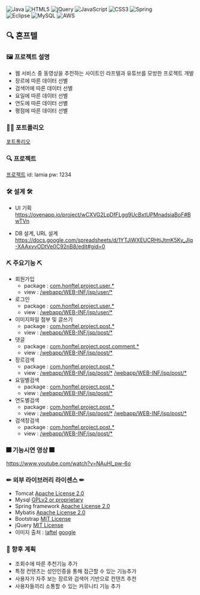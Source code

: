 ![Java](https://img.shields.io/badge/java-%23ED8B00.svg?style=for-the-badge&logo=java&logoColor=white)
![HTML5](https://img.shields.io/badge/html5-%23E34F26.svg?style=for-the-badge&logo=html5&logoColor=white)
![jQuery](https://img.shields.io/badge/jquery-%230769AD.svg?style=for-the-badge&logo=jquery&logoColor=white)
![JavaScript](https://img.shields.io/badge/javascript-%23323330.svg?style=for-the-badge&logo=javascript&logoColor=%23F7DF1E)
![CSS3](https://img.shields.io/badge/css3-%231572B6.svg?style=for-the-badge&logo=css3&logoColor=white)
![Spring](https://img.shields.io/badge/spring-%236DB33F.svg?style=for-the-badge&logo=spring&logoColor=white)  
![Eclipse](https://img.shields.io/badge/Eclipse-FE7A16.svg?style=for-the-badge&logo=Eclipse&logoColor=white)
![MySQL](https://img.shields.io/badge/mysql-%2300f.svg?style=for-the-badge&logo=mysql&logoColor=white)
![AWS](https://img.shields.io/badge/AWS-%23FF9900.svg?style=for-the-badge&logo=amazon-aws&logoColor=white)

## 🔍 혼프텔

### 🖼 프로젝트 설명
 * 웹 서비스 중 동영상을 추천하는 사이트인 라프텔과 유튜브를 모방한 프로젝트 개발
 * 장르에 따른 데이터 선별
 * 검색어에 따른 데이터 선별
 * 요일에 따른 데이터 선별
 * 연도에 따른 데이터 선별
 * 평점에 따른 데이터 선별
 
 ### 👩‍🏫 포트폴리오 
 
 [포트폴리오](portfolio.pdf) 
 
 ### 🔍 프로젝트
 [프로젝트](http://13.125.250.132:8080/user/signin_view)
 id: lamia
 pw: 1234
 
 
 ### 🛠 설계 🛠
  * UI 기획  
    https://ovenapp.io/project/wCXVG2LpDfFLgg9UcBxtUPMnadsiaBoF#BwTVn
    
  * DB 설계, URL 설계  
    https://docs.google.com/spreadsheets/d/1YTJiWXEUCRHtiJtmK5Ky_JIq-XAAxvvODtVe0C92nB8/edit#gid=0 
 
 ### ⛏ 주요기능 ⛏
 * 회원가입
   * package : [com.honftel.project.user.*](https://github.com/SungHoonJoe/SpringVideoRecommend/tree/master/src/main/java/com/honftel/project/user)
   * view : [/webapp/WEB-INF/jsp/user/*](https://github.com/SungHoonJoe/SpringVideoRecommend/blob/master/src/main/webapp/WEB-INF/jsp/user/signUp.jsp)
 * 로그인
   * package : [com.honftel.project.user.*](https://github.com/SungHoonJoe/SpringVideoRecommend/tree/master/src/main/java/com/honftel/project/user)
   * view : [/webapp/WEB-INF/jsp/user/*](https://github.com/SungHoonJoe/SpringVideoRecommend/blob/master/src/main/webapp/WEB-INF/jsp/user/signIn.jsp)
 * 이미지파일 첨부 및 글쓰기
   * package : [com.honftel.project.post.*](https://github.com/SungHoonJoe/SpringVideoRecommend/tree/master/src/main/java/com/honftel/project/post)
   * view : [/webapp/WEB-INF/jsp/post/*](https://github.com/SungHoonJoe/SpringVideoRecommend/blob/master/src/main/webapp/WEB-INF/jsp/post/createView.jsp)
 * 댓글 
   * package : [com.honftel.project.post.comment.*](https://github.com/SungHoonJoe/SpringVideoRecommend/tree/master/src/main/java/com/honftel/project/post/comment)
   * view : [/webapp/WEB-INF/jsp/post/*](https://github.com/SungHoonJoe/SpringVideoRecommend/blob/master/src/main/webapp/WEB-INF/jsp/post/detailView.jsp)
 * 장르검색
   * package : [com.honftel.project.post.*](https://github.com/SungHoonJoe/SpringVideoRecommend/tree/master/src/main/java/com/honftel/project/post)
   * view : [/webapp/WEB-INF/jsp/post/*](https://github.com/SungHoonJoe/SpringVideoRecommend/blob/master/src/main/webapp/WEB-INF/jsp/post/genresearch.jsp)
            [/webapp/WEB-INF/jsp/post/*](https://github.com/SungHoonJoe/SpringVideoRecommend/blob/master/src/main/webapp/WEB-INF/jsp/post/genreinfo.jsp)
 * 요일별검색
   * package : [com.honftel.project.post.*](https://github.com/SungHoonJoe/SpringVideoRecommend/tree/master/src/main/java/com/honftel/project/post)
   * view : [/webapp/WEB-INF/jsp/post/*](https://github.com/SungHoonJoe/SpringVideoRecommend/blob/master/src/main/webapp/WEB-INF/jsp/post/weeksearch.jsp)
 * 연도별검색
   * package : [com.honftel.project.post.*](https://github.com/SungHoonJoe/SpringVideoRecommend/tree/master/src/main/java/com/honftel/project/post)
   * view : [/webapp/WEB-INF/jsp/post/*](https://github.com/SungHoonJoe/SpringVideoRecommend/blob/master/src/main/webapp/WEB-INF/jsp/post/yearsearch.jsp)
            [/webapp/WEB-INF/jsp/post/*](https://github.com/SungHoonJoe/SpringVideoRecommend/blob/master/src/main/webapp/WEB-INF/jsp/post/yearinfo.jsp)
 * 검색창검색
   * package : [com.honftel.project.post.*](https://github.com/SungHoonJoe/SpringVideoRecommend/tree/master/src/main/java/com/honftel/project/post)
   * view : [/webapp/WEB-INF/jsp/post/*](https://github.com/SungHoonJoe/SpringVideoRecommend/blob/master/src/main/webapp/WEB-INF/jsp/post/searchinfo.jsp)
  
  ### 🎆 기능시연 영상 🎆
  https://www.youtube.com/watch?v=NAuHl_pw-6o
  
### ✏ 외부 라이브러리 라이센스 ✏ 

* Tomcat [Apache License 2.0](https://www.apache.org/licenses/LICENSE-2.0) 
* Mysql [GPLv2 or proprietary](https://www.gnu.org/licenses/gpl-3.0.html)
* Spring framework [Apache License 2.0](https://www.apache.org/licenses/LICENSE-2.0)  
* Mybatis [Apache License 2.0](https://www.apache.org/licenses/LICENSE-2.0)
* Bootstrap [MIT License](https://opensource.org/licenses/MIT)
* jQuery [MIT License](https://opensource.org/licenses/MIT)
* 이미지 출처 : [laftel](https://laftel.net/) [google](https://www.google.com/)  

### 🎁 향후 계획
 * 조회수에 따른 추천기능 추가
 * 특정 컨텐츠는 성인인증을 통해 접근할 수 있는 기능추가
 * 사용자가 자주 보는 장르와 검색어 기반으로 컨텐츠 추천
 * 사용자들끼리 소통할 수 있는 커뮤니티 기능 추가
    
 
